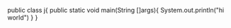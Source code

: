 public class j{
    public static void main(String []args){
        System.out.println("hi world")
    }
}
